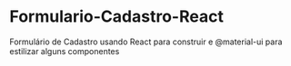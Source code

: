 # Formulario-Cadastro-React
Formulário de Cadastro usando React para construir e @material-ui para estilizar alguns componentes
